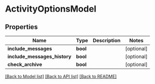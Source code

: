 # ActivityOptionsModel

## Properties
Name | Type | Description | Notes
------------ | ------------- | ------------- | -------------
**include_messages** | **bool** |  | [optional] 
**include_messages_history** | **bool** |  | [optional] 
**check_archive** | **bool** |  | [optional] 

[[Back to Model list]](../README.md#documentation-for-models) [[Back to API list]](../README.md#documentation-for-api-endpoints) [[Back to README]](../README.md)


